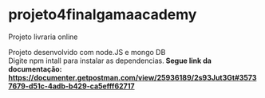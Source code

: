 # projeto4finalgamaacademy
Projeto livraria online

Projeto desenvolvido com node.JS e mongo DB <br>
Digite npm intall para instalar as dependencias.<b>
Segue link da documentação: https://documenter.getpostman.com/view/25936189/2s93Jut3Gt#35737679-d51c-4adb-b429-ca5efff62717
